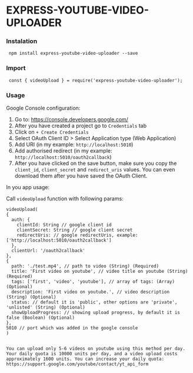 
# EXPRESS-YOUTUBE-VIDEO-UPLOADER
### Instalation
```
 npm install express-youtube-video-uploader --save
```
### Import
```
 const { videoUpload } = require('express-youtube-video-uploader');
```

### Usage
 Google Console configuration:
  1. Go to: https://console.developers.google.com/
  2. After you have created a project go to `Credentials` tab
  3. Click on `+ Create Credentials`
  4. Select OAuth Client ID > Select Application type (Web Application)
  5. Add URI (in my example: `http://localhost:5010`)
  6. Add authorised redirect (in my example: `http://localhost:5010/oauth2callback`)
  7. After you have clicked on the save button, make sure you copy the `client_id`, `client_secret` and `redirect_uris` values. You can even download them after you have saved the OAuth Client.
  
In you app usage:

Call `videoUpload` function with following params:
```
videoUpload(
{
  auth: {
    clientId: String // google client id
    clientSecret: String // google client secret
    redirectUris: // google redirectUris, example: ['http://localhost:5010/oauth2callback']
  },
  clientUrl: '/oauth2callback'
},
{
  path: './test.mp4', // path to video (String) (Required)
  title: 'First video on youtube', // video title on youtube (String) (Required)
  tags: ['first', 'video', 'youtube'], // array of tags: (Array) (Optional)
  description: 'First video on youtube.', // video description (String) (Optional)
  status: // default it is 'public', other options are 'private', 'unlisted' (String) (Optional)
  showUploadProgress: // showing upload progress, by default it is false (Boolean) (Optional)
},
5010 // port which was added in the google console
)


You can upload only 5-6 videos on youtube using this method per day. Your daily quota is 10000 units per day, and a video upload costs approximately 1600 units. You can increase your daily quota: https://support.google.com/youtube/contact/yt_api_form

